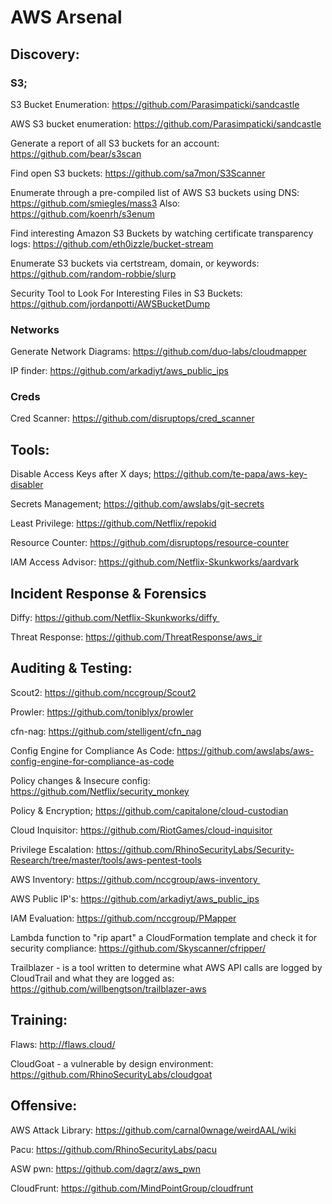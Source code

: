 # AWS Arsenal
 
 
 
## Discovery:

### S3;

S3 Bucket Enumeration: https://github.com/Parasimpaticki/sandcastle

AWS S3 bucket enumeration: https://github.com/Parasimpaticki/sandcastle

Generate a report of all S3 buckets for an account: https://github.com/bear/s3scan

Find open S3 buckets: https://github.com/sa7mon/S3Scanner

Enumerate through a pre-compiled list of AWS S3 buckets using DNS: https://github.com/smiegles/mass3
Also: https://github.com/koenrh/s3enum

Find interesting Amazon S3 Buckets by watching certificate transparency logs: https://github.com/eth0izzle/bucket-stream

Enumerate S3 buckets via certstream, domain, or keywords: https://github.com/random-robbie/slurp

Security Tool to Look For Interesting Files in S3 Buckets: https://github.com/jordanpotti/AWSBucketDump


### Networks

Generate Network Diagrams: https://github.com/duo-labs/cloudmapper

IP finder:  https://github.com/arkadiyt/aws_public_ips

### Creds

Cred Scanner:  https://github.com/disruptops/cred_scanner 






 
## Tools:

Disable Access Keys after X days; https://github.com/te-papa/aws-key-disabler

Secrets Management; https://github.com/awslabs/git-secrets

Least Privilege: https://github.com/Netflix/repokid

Resource Counter: https://github.com/disruptops/resource-counter

IAM Access Advisor: https://github.com/Netflix-Skunkworks/aardvark


## Incident Response & Forensics

Diffy: https://github.com/Netflix-Skunkworks/diffy 

Threat Response: https://github.com/ThreatResponse/aws_ir 
 
 
## Auditing & Testing:

Scout2: https://github.com/nccgroup/Scout2

Prowler: https://github.com/toniblyx/prowler

cfn-nag: https://github.com/stelligent/cfn_nag

Config Engine for Compliance As Code: https://github.com/awslabs/aws-config-engine-for-compliance-as-code

Policy changes & Insecure config: https://github.com/Netflix/security_monkey

Policy & Encryption; https://github.com/capitalone/cloud-custodian

Cloud Inquisitor: https://github.com/RiotGames/cloud-inquisitor

Privilege Escalation: https://github.com/RhinoSecurityLabs/Security-Research/tree/master/tools/aws-pentest-tools

AWS Inventory: https://github.com/nccgroup/aws-inventory 

AWS Public IP's: https://github.com/arkadiyt/aws_public_ips

IAM Evaluation: https://github.com/nccgroup/PMapper

Lambda function to "rip apart" a CloudFormation template and check it for security compliance: https://github.com/Skyscanner/cfripper/

Trailblazer - is a tool written to determine what AWS API calls are logged by CloudTrail and what they are logged as: https://github.com/willbengtson/trailblazer-aws
 
 
## Training:

Flaws: http://flaws.cloud/

CloudGoat - a vulnerable by design environment: https://github.com/RhinoSecurityLabs/cloudgoat



## Offensive:

AWS Attack Library: https://github.com/carnal0wnage/weirdAAL/wiki

Pacu: https://github.com/RhinoSecurityLabs/pacu

ASW pwn: https://github.com/dagrz/aws_pwn 

CloudFrunt: https://github.com/MindPointGroup/cloudfrunt

 
 
 
